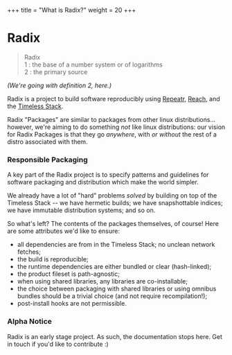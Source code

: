 +++
title = "What is Radix?"
weight = 20
+++

Radix
=====

> Radix  
> 1 : the base of a number system or of logarithms  
> 2 : the primary source

*(We're going with definition 2, here.)*

Radix is a project to build software reproducibly
using [Repeatr](https://github.com/polydawn/repeatr),
[Reach](https://github.com/polydawn/reach),
and the [Timeless Stack](https://github.com/polydawn/timeless).

Radix "Packages" are similar to packages from other linux distributions...
however, we're aiming to do something *not* like linux distributions:
our vision for Radix Packages is that they go *anywhere*, with *or without*
the rest of a distro associated with them.

### Responsible Packaging

A key part of the Radix project is to specify patterns and guidelines for
software packaging and distribution which make the world simpler.

We already have a lot of "hard" problems *solved* by building on top of
the Timeless Stack -- we have hermetic builds; we have snapshottable indices;
we have immutable distribution systems; and so on.

So what's left?  The contents of the packages themselves, of course!
Here are some attributes we'd like to ensure:

- all dependencies are from in the Timeless Stack; no unclean network fetches;
- the build is reproducible;
- the runtime dependencies are either bundled or clear (hash-linked);
- the product fileset is path-agnostic;
- when using shared libraries, any libraries are co-installable;
- the choice between packaging with shared libraries or using omnibus bundles
  should be a trivial choice (and not require recompilation!);
- post-install hooks are not permissible.

### Alpha Notice

Radix is an early stage project.  As such, the documentation stops here.
Get in touch if you'd like to contribute :)
